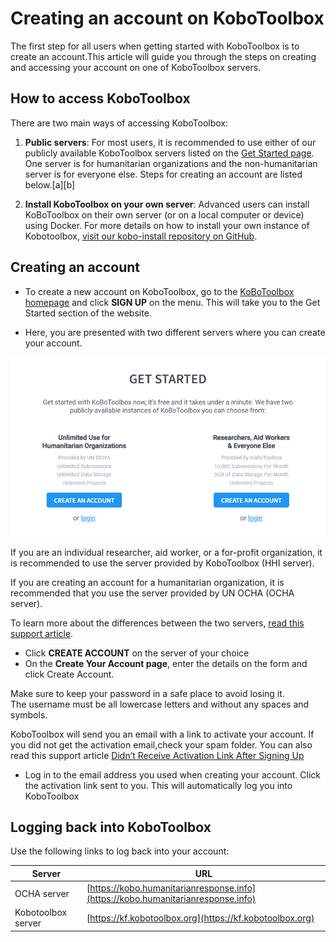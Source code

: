 # Creating an account on KoboToolbox

The first step for all users when getting started with KoboToolbox is to create an account.This article will guide you through the steps on creating and accessing your account on one of KoboToolbox servers.

## How to access KoboToolbox

There are two main ways of accessing KoboToolbox:

1. **Public servers**: For most users, it is recommended to use either of our publicly available KoboToolbox servers listed on the [Get Started page](https://www.kobotoolbox.org/#sign-up). One server is for humanitarian organizations and the non-humanitarian server is for everyone else. Steps for creating an account are listed below.[a][b]

2. **Install KoboToolbox on your own server**: Advanced users can install KoBoToolbox on their own server (or on a local computer or device) using Docker. For more details on how to install your own instance of Kobotoolbox, [visit our kobo-install repository on GitHub](https://github.com/kobotoolbox/kobo-install).

## Creating an account

* To create a new account on KoboToolbox, go to the [KoBoToolbox homepage](https://kobotoolbox.org) and click **SIGN UP** on the menu. This will take you to the Get Started section of the website.

* Here, you are presented with two different servers where you can create your account.

![KoboToolbox servers](images/creating_account/servers.png)

If you are an individual researcher, aid worker, or a for-profit organization, it is recommended to use the server provided by KoboToolbox (HHI server).

If you are creating an account for a humanitarian organization, it is recommended that you use the server provided by UN OCHA (OCHA server).

To learn more about the differences between the two servers, [read this support article](https://support.kobotoolbox.org/server.html).

* Click **CREATE ACCOUNT** on the server of your choice
* On the **Create Your Account page**, enter the details on the form and click Create Account.

<p class="note">Make sure to keep your password in a safe place to avoid losing it. <br> The username must be all lowercase letters and without any spaces and symbols.</p>

KoboToolbox will send you an email with a link to activate your account. If you did not get the activation email,check your spam folder. You can also read this support article [Didn’t Receive Activation Link After Signing Up](activation_link.md)

* Log in to the email address you used when creating your account. Click the activation link sent to you. This will automatically log you into KoboToolbox

## Logging back into KoboToolbox

Use the following links to log back into your account:

|Server|URL|
|------|----|
| OCHA server | [https://kobo.humanitarianresponse.info](https://kobo.humanitarianresponse.info)|
| Kobotoolbox server | [https://kf.kobotoolbox.org](https://kf.kobotoolbox.org) |